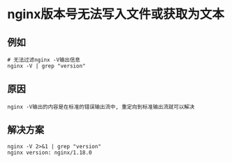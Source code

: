# nginx版本号无法写入文件或获取为文本

## 例如

```shell
# 无法过滤nginx -V输出信息
nginx -V | grep "version"
```

## 原因

```shell
nginx -V输出的内容是在标准的错误输出流中, 重定向到标准输出流就可以解决
```

## 解决方案

```shell
nginx -V 2>&1 | grep "version"
nginx version: nginx/1.18.0
```
